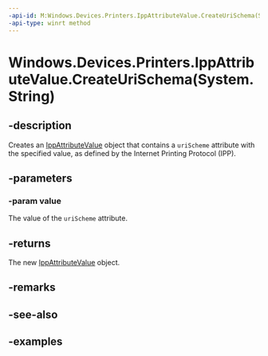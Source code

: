 ```yaml
---
-api-id: M:Windows.Devices.Printers.IppAttributeValue.CreateUriSchema(System.String)
-api-type: winrt method
---
```


# Windows.Devices.Printers.IppAttributeValue.CreateUriSchema(System.String)

<!--
public static Windows.Devices.Printers.IppAttributeValue CreateUriSchema (string value);
-->


## -description

Creates an [IppAttributeValue](ippattributevalue.md) object that contains a `uriScheme` attribute with the specified value, as defined by the Internet Printing Protocol (IPP).

## -parameters

### -param value

The value of the `uriScheme` attribute.

## -returns

The new [IppAttributeValue](ippattributevalue.md) object.

## -remarks

## -see-also

## -examples


